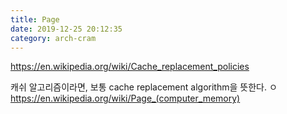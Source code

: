 ```yaml
---
title: Page
date: 2019-12-25 20:12:35
category: arch-cram
---
```


https://en.wikipedia.org/wiki/Cache_replacement_policies

캐쉬 알고리즘이라면, 보통 cache replacement algorithm을 뜻한다.
ㅇ
https://en.wikipedia.org/wiki/Page_(computer_memory)
